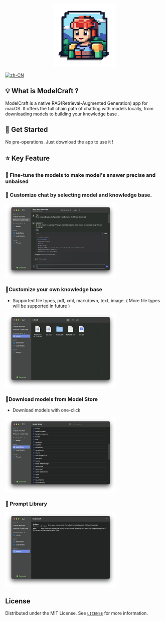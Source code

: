 <div align="center"><img alt="ModelCraft" height="200px" src="./logo.png" /></div>

[![zh-CN](https://img.shields.io/badge/lang-简体中文-red.svg)](./README_zh-CN.md)

## 💡 What is ModelCraft ?

ModelCraft is a native RAG(Retrieval-Augmented Generation) app for macOS.  It offers the full chain path of chatting with models locally, from downloading models to building your knowledge base .

##  🚀  Get Started

No pre-operations. Just download the app to use it !

## :star:  Key Feature

### 🍩 Fine-tune the models to make model's answer precise and unbaised

###  🍔 Customize chat by selecting model and knowledge base.

<div>
  <img src="./assets/Screenshot 2024-04-25 at 21.31.54.png" alt="Image 2" style="max-width: 70%;display:inline-block;">
</div>

### 🍞Customize your own knowledge base

- Supported file types,  pdf, xml, markdown, text, image. ( More file types will be supported in future )

<div>
  <img src="./assets/Screenshot 2024-04-25 at 21.32.47.png" alt="Image 2" style="max-width: 70%;display:inline-block;">
</div>

### 🍰Download models from Model Store

- Download models with one-click

<div>
  <img src="./assets/Screenshot 2024-04-25 at 21.33.36.png" alt="Image 2" style="max-width: 70%;display:inline-block;">
</div>

### 🥜 Prompt Library

<div>
  <img src="./assets/Screenshot 2024-04-25 at 21.34.17.png" alt="Image 2" style="max-width: 70%;display:inline-block;">
</div>

## License

Distributed under the MIT License. See [`LICENSE`](./LICENSE) for more information.

